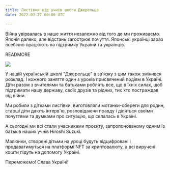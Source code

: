 ```yaml
---
title: Листівки від учнів школи Джерельце
date: 2022-03-27 00:00 UTC

---
```



Війна увірвалась в наше життя незалежно від того де ми
проживаємо. Японія далеко, але відстань загострює почуття. Японські
українці зараз всебічно працюють на підтримку України та українців.

READMORE

<img src="/assets/images/2022-03-27-nft.jpg" class="main">

У нашій українській школі "Джерельце" в зв'язку з цим також змінився
розклад. І кожного заняття один з уроків присвячений подіям в
Україні. Діти разом з вчителями та батьками роблять все, що в їхніх
силах, щоб підтримати нашу державу, своїх друзів та рідних, тих хто
постраждав від війни.

Ми робили з дітками листівки, виготовляли мотанки-обереги для родин,
старші діти дають інтерв'ю, розповідаючи правду і  діляться своїми
почуттями та думками про ситуацію, що склалась в Україні.

А сьогодні ми всі стали учасниками проєкту, запропонованому одним із
батьків наших учнів Hiroshi Suzuki.

Малюнки, створені дітьми на уроці будуть відцифровані і продаватимуться
на платформі NFT за криптовалюту, а всі виручені кошти підуть на
допомогу Україні.

Переможемо!
Слава Україні!
